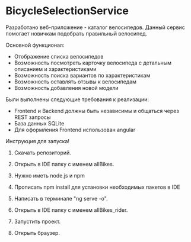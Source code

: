 # BicycleSelectionService

Разработано веб-приложение - каталог велосипедов. Данный сервис помогает новичкам подобрать правильный велосипед.

Основной функционал:
- Отображение списка велосипедов
- Возможность посмотреть карточку велосипеда с детальным описанием и характеристиками
- Возможность поиска вариантов по характеристикам
- Возможность оставлять отзывы к велосипедам
- Возможность добавления новой модели

Были выполнены следующие требования к реализации:
- Frontend и Backend должны быть независимы и общаться через REST запросы
- База данных SQLite
- Для оформления Frontend использован angular
  
  
Инструкция для запуска!

1) Скачать репозиторий.
2) Открыть в IDE папку с именем allBikes.
3) Нужно иметь node.js и npm
4) Прописать npm install для установки необходимых пакетов в IDE
5) Написать в терминале "ng serve -o".

6) Открыть в IDE папку с именем allBikes_rider.
7) Запустить проект.

8) Открыть браузер.
